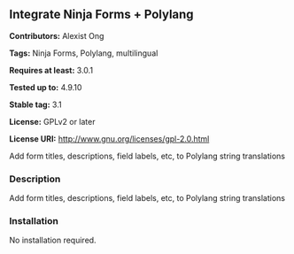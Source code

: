 ## Integrate Ninja Forms + Polylang
**Contributors:** Alexist Ong

**Tags:** Ninja Forms, Polylang, multilingual

**Requires at least:** 3.0.1

**Tested up to:** 4.9.10

**Stable tag:** 3.1

**License:** GPLv2 or later

**License URI:** http://www.gnu.org/licenses/gpl-2.0.html

Add form titles, descriptions, field labels, etc, to Polylang string translations

### Description
Add form titles, descriptions, field labels, etc, to Polylang string translations

### Installation
No installation required.
